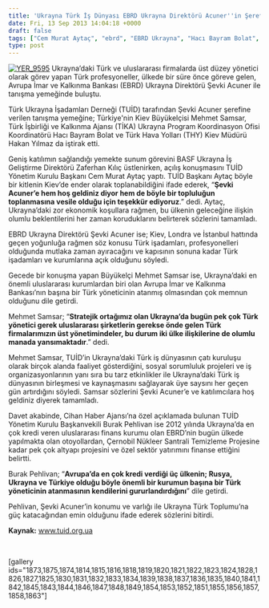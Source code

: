 ```yaml
---
title: 'Ukrayna Türk İş Dünyası EBRD Ukrayna Direktörü Acuner''in Şerefine Verilen Yemekte Buluştu'
date: Fri, 13 Sep 2013 14:04:18 +0000
draft: false
tags: ["Cem Murat Aytaç", "ebrd", "EBRD Ukrayna", "Hacı Bayram Bolat", "hakan yılmaz", "mangal", "Mehmet Samsar", "Restoran", "Şevki Acuner", "tika", "TUİD", "TUİD (Türk Ukrayna İşadamları Derneği)", "Zaferhan Kılıç"]
type: post
---
```


[![YER_9595](http://burakpehlivan.org/wp-content/uploads/2013/09/YER_9595.jpg)](http://burakpehlivan.org/1813/tuid-yeni-ebrd-ukrayna-direktoru-acuner-serefine-yemek-verdi/yer_9595/)
Ukrayna’daki Türk ve uluslararası firmalarda üst düzey yönetici olarak görev yapan Türk profesyoneller, ülkede bir süre önce göreve gelen, Avrupa İmar ve Kalkınma Bankası (EBRD) Ukrayna Direktörü Şevki Acuner ile tanışma yemeğinde buluştu.

Türk Ukrayna İşadamları Derneği (TUİD) tarafından Şevki Acuner şerefine verilen tanışma yemeğine; Türkiye'nin Kiev Büyükelçisi Mehmet Samsar, Türk İşbirliği ve Kalkınma Ajansı (TİKA) Ukrayna Program Koordinasyon Ofisi Koordinatörü Hacı Bayram Bolat ve Türk Hava Yolları (THY) Kiev Müdürü Hakan Yılmaz da iştirak etti.

Geniş katılımın sağlandığı yemekte sunum görevini BASF Ukrayna İş Geliştirme Direktörü Zaferhan Kılıç üstlenirken, açılış konuşmasını TUİD Yönetim Kurulu Başkanı Cem Murat Aytaç yaptı. TUİD Başkanı Aytaç böyle bir kitlenin Kiev’de ender olarak toplanabildiğini ifade ederek, “**Şevki Acuner’e hem hoş geldiniz diyor hem de böyle bir topluluğun toplanmasına vesile olduğu için teşekkür ediyoruz**.” dedi. Aytaç, Ukrayna’daki zor ekonomik koşullara rağmen, bu ülkenin geleceğine ilişkin olumlu beklentilerini her zaman koruduklarını belirterek sözlerini tamamladı.

EBRD Ukrayna Direktörü Şevki Acuner ise; Kiev, Londra ve İstanbul hattında geçen yoğunluğa rağmen söz konusu Türk işadamları, profesyonelleri olduğunda mutlaka zaman ayıracağını ve kapısının sonuna kadar Türk işadamları ve kurumlarına açık olduğunu söyledi.

Gecede bir konuşma yapan Büyükelçi Mehmet Samsar ise, Ukrayna’daki en önemli uluslararası kurumlardan biri olan Avrupa İmar ve Kalkınma Bankası’nın başına bir Türk yöneticinin atanmış olmasından çok memnun olduğunu dile getirdi.

Mehmet Samsar; “**Stratejik ortağımız olan Ukrayna’da bugün pek çok Türk yönetici gerek uluslararası şirketlerin gerekse önde gelen Türk firmalarımızın üst yönetimindeler, bu durum iki ülke ilişkilerine de olumlu manada yansımaktadır**.” dedi.

Mehmet Samsar, TUİD’in Ukrayna’daki Türk iş dünyasının çatı kuruluşu olarak birçok alanda faaliyet gösterdiğini, sosyal sorumluluk projeleri ve iş organizasyonlarının yanı sıra bu tarz etkinlikler ile Ukrayna’daki Türk iş dünyasının birleşmesi ve kaynaşmasını sağlayarak üye saysını her geçen gün artırdığını söyledi. Samsar sözlerini Şevki Acuner’e ve katılımcılara hoş geldiniz diyerek tamamladı.

Davet akabinde, Cihan Haber Ajansı’na özel açıklamada bulunan TUİD Yönetim Kurulu Başkanvekili Burak Pehlivan ise 2012 yılında Ukrayna’da en çok kredi veren uluslararası finans kurumu olan EBRD’nin bugün ülkede yapılmakta olan otoyollardan, Çernobil Nükleer Santrali Temizleme Projesine kadar pek çok altyapı projesini ve özel sektör yatırımını finanse ettiğini belirtti.

Burak Pehlivan; “**Avrupa’da en çok kredi verdiği üç ülkenin; Rusya, Ukrayna ve Türkiye olduğu böyle önemli bir kurumun başına bir Türk yöneticinin atanmasının kendilerini gururlandırdığını**” dile getirdi.

Pehlivan, Şevki Acuner’in konumu ve varlığı ile Ukrayna Türk Toplumu’na güç katacağından emin olduğunu ifade ederek sözlerini bitirdi.

**Kaynak:**
www.tuid.org.ua

 

\[gallery ids="1873,1875,1874,1814,1815,1816,1818,1819,1820,1821,1822,1823,1824,1828,1826,1827,1825,1830,1831,1832,1833,1834,1839,1838,1837,1836,1835,1840,1841,1842,1845,1843,1844,1846,1847,1848,1849,1854,1853,1852,1851,1855,1856,1857,1858,1863"\]